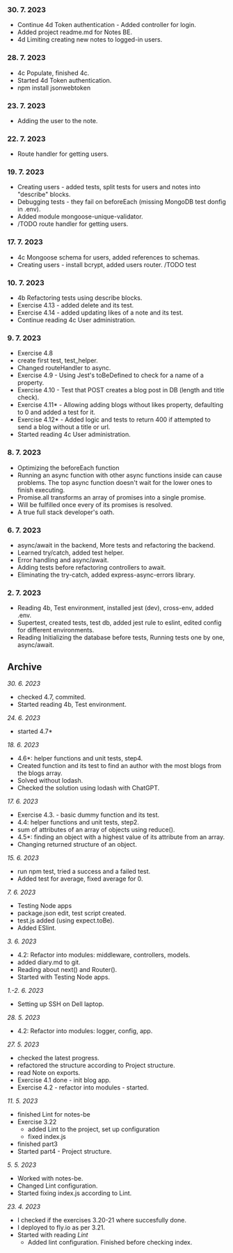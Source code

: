 ### 30. 7. 2023
- Continue 4d Token authentication - Added controller for login.
- Added project readme.md for Notes BE.
- 4d Limiting creating new notes to logged-in users.

### 28. 7. 2023
- 4c Populate, finished 4c.
- Started 4d Token authentication.
 - npm install jsonwebtoken

### 23. 7. 2023
- Adding the user to the note.

### 22. 7. 2023
- Route handler for getting users.

### 19. 7. 2023
- Creating users - added tests, split tests for users and notes into "describe" blocks.
- Debugging tests - they fail on beforeEach (missing MongoDB test donfig in .env).
- Added module mongoose-unique-validator.
- /TODO route handler for getting users.

### 17. 7. 2023
- 4c Mongoose schema for users, added references to schemas.
- Creating users - install bcrypt, added users router. /TODO test

### 10. 7. 2023
- 4b Refactoring tests using describe blocks.
- Exercise 4.13 - added delete and its test.
- Exercise 4.14 - added updating likes of a note and its test.
- Continue reading 4c User administration.

### 9. 7. 2023
- Exercise 4.8
 - create first test, test_helper.
 - Changed routeHandler to async.
- Exercise 4.9 - Using Jest's toBeDefined to check for a name of a property.
- Exercise 4.10 - Test that POST creates a blog post in DB (length and title check).
- Exercise 4.11* - Allowing adding blogs without likes property, defaulting to 0 and added a test for it.
- Exercise 4.12* - Added logic and tests to return 400 if attempted to send a blog without a title or url.
- Started reading 4c User administration.

### 8. 7. 2023
- Optimizing the beforeEach function
 - Running an async function with other async functions inside can cause problems.
  The top async function doesn't wait for the lower ones to finish executing.
 - Promise.all transforms an array of promises into a single promise.
  - Will be fulfilled once every of its promises is resolved.
- A true full stack developer's oath.

### 6. 7. 2023
- async/await in the backend, More tests and refactoring the backend.
- Learned try/catch, added test helper.
- Error handling and async/await.
- Adding tests before refactoring controllers to await.
- Eliminating the try-catch, added express-async-errors library.

### 2. 7. 2023
- Reading 4b, Test environment, installed jest (dev), cross-env, added .env.
- Supertest, created tests, test db, added jest rule to eslint, edited config for different environments.
- Reading Initializing the database before tests, Running tests one by one, async/await.

## Archive
*30. 6. 2023*
- checked 4.7, commited.
- Started reading 4b, Test environment.

*24. 6. 2023*
- started 4.7*

*18. 6. 2023*
- 4.6*: helper functions and unit tests, step4.
 - Created function and its test to find an author with the most blogs from the blogs array.
 - Solved without lodash.
 - Checked the solution using lodash with ChatGPT.

*17. 6. 2023*
- Exercise 4.3. - basic dummy function and its test.
- 4.4: helper functions and unit tests, step2.
 - sum of attributes of an array of objects using reduce().
- 4.5*: finding an object with a highest value of its attribute from an array.
 - Changing returned structure of an object.

*15. 6. 2023*
- run npm test, tried a success and a failed test.
- Added test for average, fixed average for 0.

*7. 6. 2023*
- Testing Node apps
 - package.json edit, test script created.
 - test.js added (using expect.toBe).
- Added ESlint.

*3. 6. 2023*
- 4.2: Refactor into modules: middleware, controllers, models.
- added diary.md to git.
- Reading about next() and Router().
- Started with Testing Node apps.

*1.-2. 6. 2023*
- Setting up SSH on Dell laptop.

*28. 5. 2023*
- 4.2: Refactor into modules: logger, config, app.

*27. 5. 2023*
- checked the latest progress.
- refactored the structure according to Project structure.
- read Note on exports.
- Exercise 4.1 done - init blog app.
- Exercise 4.2 - refactor into modules - started.

*11. 5. 2023*
- finished Lint for notes-be
- Exercise 3.22
    - added Lint to the project, set up configuration
    - fixed index.js
- finished part3
- Started part4 - Project structure.

*5. 5. 2023*
- Worked with notes-be.
- Changed Lint configuration.
- Started fixing index.js according to Lint.

*23. 4. 2023*
- I checked if the exercises 3.20-21 where succesfully done.
- I deployed to fly.io as per 3.21.
- Started with reading _Lint_
    - Added lint configuration. Finished before checking index.